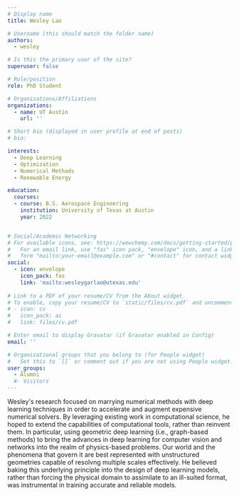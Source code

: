 ```yaml
---
# Display name
title: Wesley Lao

# Username (this should match the folder name)
authors:
  - wesley

# Is this the primary user of the site?
superuser: false

# Role/position
role: PhD Student

# Organizations/Affiliations
organizations:
  - name: UT Austin
    url: ''

# Short bio (displayed in user profile at end of posts)
# bio: 

interests:
  - Deep Learning
  - Optimization
  - Numerical Methods
  - Renewable Energy

education:
  courses:
  - course: B.S. Aerospace Engineering
    institution: University of Texas at Austin
    year: 2022


# Social/Academic Networking
# For available icons, see: https://wowchemy.com/docs/getting-started/page-builder/#icons
#   For an email link, use "fas" icon pack, "envelope" icon, and a link in the
#   form "mailto:your-email@example.com" or "#contact" for contact widget.
social:
  - icon: envelope
    icon_pack: fas
    link: 'mailto:wesleygarlao@utexas.edu'
  
# Link to a PDF of your resume/CV from the About widget.
# To enable, copy your resume/CV to `static/files/cv.pdf` and uncomment the lines below.
# - icon: cv
#   icon_pack: ai
#   link: files/cv.pdf

# Enter email to display Gravatar (if Gravatar enabled in Config)
email: ''

# Organizational groups that you belong to (for People widget)
#   Set this to `[]` or comment out if you are not using People widget.
user_groups:
  - Alumni
  #- Visitors
---
```


Wesley's research focused on marrying numerical methods with deep learning techniques in order to accelerate and augment expensive numerical solvers. By leveraging existing work in computational science, he hoped to extend the capabilities of computational tools, rather than reinvent them. In particular,  using geometric deep learning (i.e., graph-based methods) to bring the advances in deep learning for computer vision and networks into the realm of physics-based problems. Our world and the phenomena that govern it are best represented with unstructured geometries capable of resolvng multiple scales effectively. He believed baking this underlying principle into the design of deep learning models, rather than forcing the physical domain to assimilate to an ill-suited format, was instrumental in training accurate and reliable models.